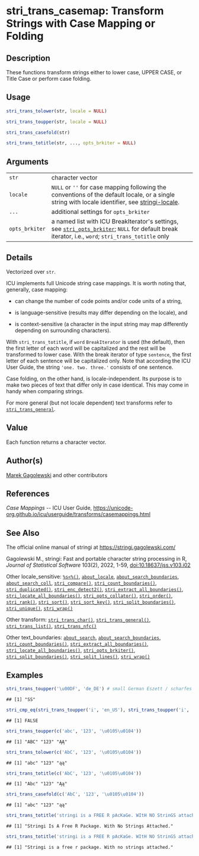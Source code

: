# stri_trans_casemap: Transform Strings with Case Mapping or Folding

## Description

These functions transform strings either to lower case, UPPER CASE, or Title Case or perform case folding.

## Usage

``` r
stri_trans_tolower(str, locale = NULL)

stri_trans_toupper(str, locale = NULL)

stri_trans_casefold(str)

stri_trans_totitle(str, ..., opts_brkiter = NULL)
```

## Arguments

|  |  |
|----|----|
| `str` | character vector |
| `locale` | `NULL` or `''` for case mapping following the conventions of the default locale, or a single string with locale identifier, see [stringi-locale](about_locale.md). |
| `...` | additional settings for `opts_brkiter` |
| `opts_brkiter` | a named list with <span class="pkg">ICU</span> BreakIterator\'s settings, see [`stri_opts_brkiter`](stri_opts_brkiter.md); `NULL` for default break iterator, i.e., `word`; `stri_trans_totitle` only |

## Details

Vectorized over `str`.

<span class="pkg">ICU</span> implements full Unicode string case mappings. It is worth noting that, generally, case mapping:

-   can change the number of code points and/or code units of a string,

-   is language-sensitive (results may differ depending on the locale), and

-   is context-sensitive (a character in the input string may map differently depending on surrounding characters).

With `stri_trans_totitle`, if `word` `BreakIterator` is used (the default), then the first letter of each word will be capitalized and the rest will be transformed to lower case. With the break iterator of type `sentence`, the first letter of each sentence will be capitalized only. Note that according the <span class="pkg">ICU</span> User Guide, the string `'one. two. three.'` consists of one sentence.

Case folding, on the other hand, is locale-independent. Its purpose is to make two pieces of text that differ only in case identical. This may come in handy when comparing strings.

For more general (but not locale dependent) text transforms refer to [`stri_trans_general`](stri_trans_general.md).

## Value

Each function returns a character vector.

## Author(s)

[Marek Gagolewski](https://www.gagolewski.com/) and other contributors

## References

*Case Mappings* -- ICU User Guide, <https://unicode-org.github.io/icu/userguide/transforms/casemappings.html>

## See Also

The official online manual of <span class="pkg">stringi</span> at <https://stringi.gagolewski.com/>

Gagolewski M., <span class="pkg">stringi</span>: Fast and portable character string processing in R, *Journal of Statistical Software* 103(2), 2022, 1-59, [doi:10.18637/jss.v103.i02](https://doi.org/10.18637/jss.v103.i02)

Other locale_sensitive: [`%s<%()`](+25s+3C+25.md), [`about_locale`](about_locale.md), [`about_search_boundaries`](about_search_boundaries.md), [`about_search_coll`](about_search_coll.md), [`stri_compare()`](stri_compare.md), [`stri_count_boundaries()`](stri_count_boundaries.md), [`stri_duplicated()`](stri_duplicated.md), [`stri_enc_detect2()`](stri_enc_detect2.md), [`stri_extract_all_boundaries()`](stri_extract_boundaries.md), [`stri_locate_all_boundaries()`](stri_locate_boundaries.md), [`stri_opts_collator()`](stri_opts_collator.md), [`stri_order()`](stri_order.md), [`stri_rank()`](stri_rank.md), [`stri_sort()`](stri_sort.md), [`stri_sort_key()`](stri_sort_key.md), [`stri_split_boundaries()`](stri_split_boundaries.md), [`stri_unique()`](stri_unique.md), [`stri_wrap()`](stri_wrap.md)

Other transform: [`stri_trans_char()`](stri_trans_char.md), [`stri_trans_general()`](stri_trans_general.md), [`stri_trans_list()`](stri_trans_list.md), [`stri_trans_nfc()`](stri_trans_nf.md)

Other text_boundaries: [`about_search`](about_search.md), [`about_search_boundaries`](about_search_boundaries.md), [`stri_count_boundaries()`](stri_count_boundaries.md), [`stri_extract_all_boundaries()`](stri_extract_boundaries.md), [`stri_locate_all_boundaries()`](stri_locate_boundaries.md), [`stri_opts_brkiter()`](stri_opts_brkiter.md), [`stri_split_boundaries()`](stri_split_boundaries.md), [`stri_split_lines()`](stri_split_lines.md), [`stri_wrap()`](stri_wrap.md)

## Examples




``` r
stri_trans_toupper('\u00DF', 'de_DE') # small German Eszett / scharfes S
```

```
## [1] "SS"
```

``` r
stri_cmp_eq(stri_trans_toupper('i', 'en_US'), stri_trans_toupper('i', 'tr_TR'))
```

```
## [1] FALSE
```

``` r
stri_trans_toupper(c('abc', '123', '\u0105\u0104'))
```

```
## [1] "ABC" "123" "ĄĄ"
```

``` r
stri_trans_tolower(c('AbC', '123', '\u0105\u0104'))
```

```
## [1] "abc" "123" "ąą"
```

``` r
stri_trans_totitle(c('AbC', '123', '\u0105\u0104'))
```

```
## [1] "Abc" "123" "Ąą"
```

``` r
stri_trans_casefold(c('AbC', '123', '\u0105\u0104'))
```

```
## [1] "abc" "123" "ąą"
```

``` r
stri_trans_totitle('stringi is a FREE R pAcKaGe. WItH NO StrinGS attached.') # word boundary
```

```
## [1] "Stringi Is A Free R Package. With No Strings Attached."
```

``` r
stri_trans_totitle('stringi is a FREE R pAcKaGe. WItH NO StrinGS attached.', type='sentence')
```

```
## [1] "Stringi is a free r package. With no strings attached."
```
